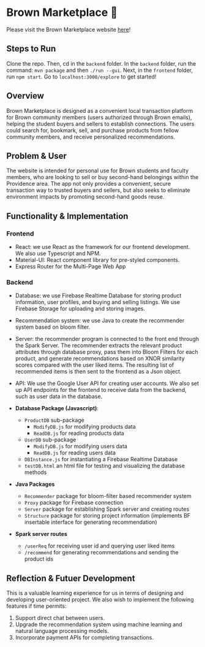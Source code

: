 # Brown Marketplace 🧸

Please visit the Brown Marketplace website [here](https://brown-marketplace.vercel.app)! 

## Steps to Run
Clone the repo. Then, cd in the `backend` folder. In the `backend` folder, run the command: `mvn package` and then `./run --gui`. Next, in the `frontend` folder, run `npm start`. Go to `localhost:3000/explore` to get started!

## Overview
Brown Marketplace is designed as a convenient local transaction platform for Brown community members (users authorized through Brown emails), helping the student buyers and sellers to establish connections. The users could search for, bookmark, sell, and purchase products from fellow community members, and receive personalized recommendations. 

## Problem & User
The website is intended for personal use for Brown students and faculty members, who are looking to sell or buy second-hand belongings within the Providence area. The app not only provides a convenient, secure transaction way to trusted buyers and sellers, but also seeks to eliminate environment impacts by promoting second-hand goods reuse.

## Functionality & Implementation
### Frontend
- React: we use React as the framework for our frontend development. We also use Typescript and NPM.
- Material-UI: React component library for pre-styled components.
- Express Router for the Multi-Page Web App
      
### Backend
- Database: we use Firebase Realtime Database for storing product information, user profiles, and buying and selling listings. We use Firebase Storage for uploading and storing images.
- Recommendation system: we use Java to create the recommender system based on bloom filter. 
- Server: the recommender program is connected to the front end through the Spark Server. The recommender extracts the relevant product attributes through database proxy, pass them into Bloom Filters for each product, and generate recommendations based on XNOR similarity scores compared with the user liked items. The resulting list of recommended items is then sent to the frontend as a Json object.
- API: We use the Google User API for creating user accounts. We also set up API endpoints for the frontend to receive data from the backend, such as user data in the database.

- **Database Package (Javascript)**:
    - `ProductDB` sub-package
        - `ModifyDB.js` for modifying products data
        - `ReadDB.js` for reading products data
    - `UserDB` sub-package
        - `ModifyDB.js` for modifying users data
        - `ReadDB.js` for reading users data
    - `DBInstance.js` for instantiating a Firebase Realtime Database
    - `testDB.html` an html file for testing and visualizing the database methods
- **Java Packages**
    - `Recommender` package for bloom-filter based recommender system
    - `Proxy` package for Firebase connection
    - `Server` package for establishing Spark server and creating routes
    - `Structure` package for storing project information (implements BF insertable interface for generating recommendation)
- **Spark server routes**
    - `/userReq` for receiving user id and querying user liked items
    - `/recommend` for generating recommendations and sending the product ids

## Reflection & Futuer Development
This is a valuable learning experience for us in terms of designing and developing user-oriented project. We also wish to implement the following features if time permits: 

1. Support direct chat between users. 
2. Upgrade the recommendation system using machine learning and natural language processing models. 
3. Incorporate payment APIs for completing transactions. 